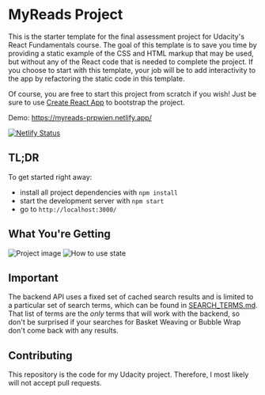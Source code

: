 # MyReads Project

This is the starter template for the final assessment project for Udacity's React Fundamentals course. The goal of this template is to save you time by providing a static example of the CSS and HTML markup that may be used, but without any of the React code that is needed to complete the project. If you choose to start with this template, your job will be to add interactivity to the app by refactoring the static code in this template.

Of course, you are free to start this project from scratch if you wish! Just be sure to use [Create React App](https://github.com/facebookincubator/create-react-app) to bootstrap the project.

Demo: https://myreads-prpwien.netlify.app/

[![Netlify Status](https://api.netlify.com/api/v1/badges/65193afc-6377-44d5-8185-8a8275d237c6/deploy-status)](https://app.netlify.com/sites/loving-rosalind-666dcd/deploys)

## TL;DR

To get started right away:

* install all project dependencies with `npm install`
* start the development server with `npm start`
* go to `http://localhost:3000/`


## What You're Getting
![Project image](https://github.com/prpwien/udacity-project-myreads/blob/main/public/images-from-udacity/react-project1-a.png)
![How to use state](https://github.com/prpwien/udacity-project-myreads/blob/main/public/images-from-udacity/correct-use-of-state.gif)


## Important
The backend API uses a fixed set of cached search results and is limited to a particular set of search terms, which can be found in [SEARCH_TERMS.md](SEARCH_TERMS.md). That list of terms are the _only_ terms that will work with the backend, so don't be surprised if your searches for Basket Weaving or Bubble Wrap don't come back with any results.


## Contributing

This repository is the code for my Udacity project. Therefore, I most likely will not accept pull requests.
